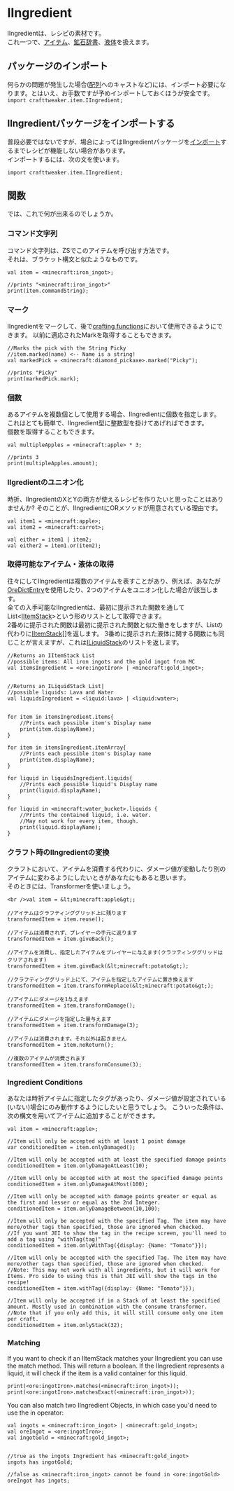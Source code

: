 # IIngredient

IIngredientは、レシピの素材です。  
これ一つで、[アイテム](/Vanilla/Items/IItemStack/)、[鉱石辞書](/Vanilla/OreDict/IOreDictEntry/)、[液体](/Vanilla/Liquids/ILiquidStack/)を扱えます。

## パッケージのインポート

何らかの問題が発生した場合([配列](/AdvancedFunctions/Arrays_and_Loops/)へのキャストなど)には、インポート必要になります。とはいえ、お手数ですが予めインポートしておくほうが安全です。  
`import crafttweaker.item.IIngredient;`

## IIngredientパッケージをインポートする

普段必要ではないですが、場合によってはIIngredientパッケージを[インポート](/AdvancedFunctions/Import/)するまでレシピが機能しない場合があります。  
インポートするには、次の文を使います。

    import crafttweaker.item.IIngredient;
    

## 関数

では、これで何が出来るのでしょうか。

### コマンド文字列

コマンド文字列は、ZSでこのアイテムを呼び出す方法です。  
それは、ブラケット構文と似たようなものです。

    val item = <minecraft:iron_ingot>;
    
    //prints "<minecraft:iron_ingot>"
    print(item.commandString);
    

### マーク

IIngredientをマークして、後で[crafting functions](/Vanilla/Recipes/Crafting/Recipe_Functions/)において使用できるようにできます。 以前に適応されたMarkを取得することもできます。

    //Marks the pick with the String Picky
    //item.marked(name) <-- Name is a string!
    val markedPick = <minecraft:diamond_pickaxe>.marked("Picky");
    
    //prints "Picky"
    print(markedPick.mark);
    

### 個数

あるアイテムを複数個として使用する場合、IIngredientに個数を指定します。  
これはとても簡単で、IIngredient型に整数型を掛けてあげればできます。  
個数を取得することもできます。

    val multipleApples = <minecraft:apple> * 3;
    
    //prints 3
    print(multipleApples.amount);
    

### IIgredientのユニオン化

時折、IIngredientのXとYの両方が使えるレシピを作りたいと思ったことはありませんか? そのことが、IIngredientにORメソッドが用意されている理由です。

    val item1 = <minecraft:apple>;
    val item2 = <minecraft:carrot>;
    
    val either = item1 | item2;
    val either2 = item1.or(item2);
    

### 取得可能なアイテム・液体の取得

往々にしてIIngredientは複数のアイテムを表すことがあり、例えば、あなたが[OreDictEntry](/Vanilla/OreDict/IOreDictEntry/)を使用したり、2つのアイテムをユニオン化した場合が該当します。  
全ての入手可能なIIngredientは、最初に提示された関数を通してList&lt;[IItemStack](/Vanilla/Items/IItemStack/)&gt;という形のリストとして取得できます。  
2番めに提示された関数は最初に提示された関数と似た働きをしますが、Listの代わりに[IItemStack](/Vanilla/Items/IItemStack/)[]を返します。 3番めに提示された液体に関する関数にも同じことが言えますが、これは[ILiquidStack](/Vanilla/Liquids/ILiquidStack/)のリストを返します。

    //Returns an IItemStack List
    //possible items: All iron ingots and the gold ingot from MC
    val itemsIngredient = <ore:ingotIron> | <minecraft:gold_ingot>;
    
    
    //Returns an ILiquidStack List|
    //possible liquids: Lava and Water
    val liquidsIngredient = <liquid:lava> | <liquid:water>;
    
    
    for item in itemsIngredient.items{
        //Prints each possible item's Display name
        print(item.displayName);
    }
    
    for item in itemsIngredient.itemArray{
        //Prints each possible item's Display name
        print(item.displayName);
    }
    
    for liquid in liquidsIngredient.liquids{
        //Prints each possible liquid's Display name
        print(liquid.displayName);
    }
    
    for liquid in <minecraft:water_bucket>.liquids {
        //Prints the contained liquid, i.e. water.
        //May not work for every item, though.
        print(liquid.displayName);
    }
    

### クラフト時のIIngredientの変換

クラフトにおいて、アイテムを消費する代わりに、ダメージ値が変動したり別のアイテムに変わるようにしたいときがあなたにもあると思います。  
そのときには、Transformerを使いましょう。

    <br />val item = &lt;minecraft:apple&gt;;
    
    //アイテムはクラフティンググリッド上に残ります
    transformedItem = item.reuse();
    
    //アイテムは消費されず、プレイヤーの手元に返ります
    transformedItem = item.giveBack();
    
    //アイテムを消費し、指定したアイテムをプレイヤーに与えます(クラフティンググリッドはクリアされます)
    transformedItem = item.giveBack(&lt;minecraft:potato&gt;);
    
    //クラフティンググリッド上にて、アイテムを指定したアイテムに置き換えます
    transformedItem = item.transformReplace(&lt;minecraft:potato&gt;);
    
    //アイテムにダメージを1与えます
    transformedItem = item.transformDamage();
    
    //アイテムにダメージを指定した量与えます
    transformedItem = item.transformDamage(3);
    
    //アイテムは消費されます。それ以外は起きません
    transformedItem = item.noReturn();
    
    //複数のアイテムが消費されます
    transformedItem = item.transformConsume(3);
    

### Ingredient Conditions

あなたは時折アイテムに指定したタグがあったり、ダメージ値が設定されている(いない)場合にのみ動作するようにしたいと思うでしょう。 こういった条件は、次の構文を用いてアイテムに追加することができます。

    val item = <minecraft:apple>;
    
    //Item will only be accepted with at least 1 point damage
    var conditionedItem = item.onlyDamaged();
    
    //Item will only be accepted with at least the specified damage points
    conditionedItem = item.onlyDamageAtLeast(10);
    
    //Item will only be accepted with at most the specified damage points
    conditionedItem = item.onlyDamageAtMost(100);
    
    //Item will only be accepted with damage points greater or equal as the first and lesser or equal as the 2nd Integer.
    conditionedItem = item.onlyDamageBetween(10,100);
    
    //Item will only be accepted with the specified Tag. The item may have more/other tags than specified, those are ignored when checked.
    //If you want JEI to show the tag in the recipe screen, you'll need to add a tag using "withTag(tag)"
    conditionedItem = item.onlyWithTag({display: {Name: "Tomato"}});
    
    //Item will only be accepted with the specified Tag. The item may have more/other tags than specified, those are ignored when checked.
    //Note: This may not work with all ingredients, but it will work for Items. Pro side to using this is that JEI will show the tags in the recipe!
    conditionedItem = item.withTag({display: {Name: "Tomato"}});
    
    //Item will only be accepted if in a Stack of at least the specified amount. Mostly used in combination with the consume transformer.
    //Note that if you only add this, it will still consume only one item per craft.
    conditionedItem = item.onlyStack(32);
    

### Matching

If you want to check if an IItemStack matches your IIngredient you can use the match method. This will return a boolean. If the IIngredient represents a liquid, it will check if the item is a valid container for this liquid.

    print(<ore:ingotIron>.matches(<minecraft:iron_ingot>));
    print(<ore:ingotIron>.matchesExact(<minecraft:iron_ingot>));
    

You can also match two IIngredient Objects, in which case you'd need to use the in operator:

    val ingots = <minecraft:iron_ingot> | <minecraft:gold_ingot>;
    val oreIngot = <ore:ingotIron>;
    val ingotGold = <minecraft:gold_ingot>;
    
    
    //true as the ingots Ingredient has <minecraft:gold_ingot>
    ingots has ingotGold;
    
    //false as <minecraft:iron_ingot> cannot be found in <ore:ingotGold>
    oreIngot has ingots;